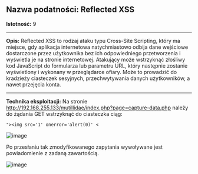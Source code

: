 ## Nazwa podatności: Reflected XSS

**Istotność:** 9

---

**Opis:**
Reflected XSS to rodzaj ataku typu Cross-Site Scripting, który ma miejsce, gdy aplikacja internetowa natychmiastowo odbija dane wejściowe dostarczone przez użytkownika bez ich odpowiedniego przetworzenia i wyświetla je na stronie internetowej. Atakujący może wstrzyknąć złośliwy kod JavaScript do formularza lub parametru URL, który następnie zostanie wyświetlony i wykonany w przeglądarce ofiary.
Może to prowadzić do kradzieży ciasteczek sesyjnych, przechwytywania danych użytkowników, a nawet przejęcia konta.

---

**Technika eksploitacji:**
Na stronie http://192.168.255.133/mutillidae/index.php?page=capture-data.php należy do żądania GET wstrzyknąć do ciasteczka ciąg:

```
"><img src='1' onerror='alert(0)' <
```

![image](https://github.com/GrzechuG/PWR-CBE-BAW-mutillidae-2024/assets/56219452/4a4c7f2c-e71a-4f3a-8fba-1002f4649235)

Po przesłaniu tak zmodyfikowanego zapytania wywoływane jest powiadomienie z zadaną zawartością.

![image](https://github.com/GrzechuG/PWR-CBE-BAW-mutillidae-2024/assets/56219452/d5c4f9ab-e84a-43a2-8c9f-7dce115f1823)
